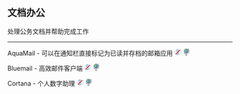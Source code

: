 ## 文档办公

处理公务文档并帮助完成工作

---

AquaMail - 可以在通知栏直接标记为已读并存档的邮箱应用 ![](../assets/free.png) ![](../assets/earth-globe.png)

Bluemail - 高效邮件客户端 ![](../assets/free.png) ![](../assets/earth-globe.png)

Cortana - 个人数字助理 ![](../assets/free.png) ![](../assets/earth-globe.png)
